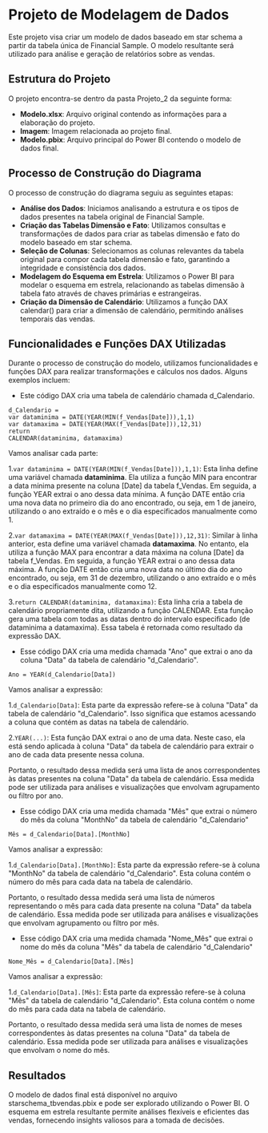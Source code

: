 # Projeto de Modelagem de Dados
Este projeto visa criar um modelo de dados baseado em star schema a partir da tabela única de Financial Sample. O modelo resultante será utilizado para análise e geração de relatórios sobre as vendas.

## Estrutura do Projeto
O projeto encontra-se dentro da pasta Projeto_2 da seguinte forma:

- **Modelo.xlsx**: Arquivo original contendo as informações para a elaboração do projeto.
- **Imagem**: Imagem relacionada ao projeto final.
- **Modelo.pbix**: Arquivo principal do Power BI contendo o modelo de dados final.

## Processo de Construção do Diagrama
O processo de construção do diagrama seguiu as seguintes etapas:
- **Análise dos Dados**: Iniciamos analisando a estrutura e os tipos de dados presentes na tabela original de Financial Sample.
- **Criação das Tabelas Dimensão e Fato**: Utilizamos consultas e transformações de dados para criar as tabelas dimensão e fato do modelo baseado em star schema.
- **Seleção de Colunas**: Selecionamos as colunas relevantes da tabela original para compor cada tabela dimensão e fato, garantindo a integridade e consistência dos dados.
- **Modelagem do Esquema em Estrela**: Utilizamos o Power BI para modelar o esquema em estrela, relacionando as tabelas dimensão à tabela fato através de chaves primárias e estrangeiras.
- **Criação da Dimensão de Calendário**: Utilizamos a função DAX calendar() para criar a dimensão de calendário, permitindo análises temporais das vendas.

## Funcionalidades e Funções DAX Utilizadas
Durante o processo de construção do modelo, utilizamos funcionalidades e funções DAX para realizar transformações e cálculos nos dados. Alguns exemplos incluem:

- Este código DAX cria uma tabela de calendário chamada d_Calendario.
```
d_Calendario = 
var dataminima = DATE(YEAR(MIN(f_Vendas[Date])),1,1)
var datamaxima = DATE(YEAR(MAX(f_Vendas[Date])),12,31)
return
CALENDAR(dataminima, datamaxima)
```
Vamos analisar cada parte:

1.`var dataminima = DATE(YEAR(MIN(f_Vendas[Date])),1,1)`: Esta linha define uma variável chamada **dataminima**. Ela utiliza a função MIN para encontrar a data mínima presente na coluna [Date] da tabela f_Vendas. Em seguida, a função YEAR extrai o ano dessa data mínima. A função DATE então cria uma nova data no primeiro dia do ano encontrado, ou seja, em 1 de janeiro, utilizando o ano extraído e o mês e o dia especificados manualmente como 1.

2.`var datamaxima = DATE(YEAR(MAX(f_Vendas[Date])),12,31)`: Similar à linha anterior, esta define uma variável chamada **datamaxima**. No entanto, ela utiliza a função MAX para encontrar a data máxima na coluna [Date] da tabela f_Vendas. Em seguida, a função YEAR extrai o ano dessa data máxima. A função DATE então cria uma nova data no último dia do ano encontrado, ou seja, em 31 de dezembro, utilizando o ano extraído e o mês e o dia especificados manualmente como 12.

3.`return CALENDAR(dataminima, datamaxima)`: Esta linha cria a tabela de calendário propriamente dita, utilizando a função CALENDAR. Esta função gera uma tabela com todas as datas dentro do intervalo especificado (de dataminima a datamaxima). Essa tabela é retornada como resultado da expressão DAX.

- Esse código DAX cria uma medida chamada "Ano" que extrai o ano da coluna "Data" da tabela de calendário "d_Calendario".
```
Ano = YEAR(d_Calendario[Data])
```
Vamos analisar a expressão:

1.`d_Calendario[Data]`: Esta parte da expressão refere-se à coluna "Data" da tabela de calendário "d_Calendario". Isso significa que estamos acessando a coluna que contém as datas na tabela de calendário.

2.`YEAR(...)`: Esta função DAX extrai o ano de uma data. Neste caso, ela está sendo aplicada à coluna "Data" da tabela de calendário para extrair o ano de cada data presente nessa coluna.

Portanto, o resultado dessa medida será uma lista de anos correspondentes às datas presentes na coluna "Data" da tabela de calendário. Essa medida pode ser utilizada para análises e visualizações que envolvam agrupamento ou filtro por ano.

- Esse código DAX cria uma medida chamada "Mês" que extrai o número do mês da coluna "MonthNo" da tabela de calendário "d_Calendario"
```
Mês = d_Calendario[Data].[MonthNo]
```
Vamos analisar a expressão:

1.`d_Calendario[Data].[MonthNo]`: Esta parte da expressão refere-se à coluna "MonthNo" da tabela de calendário "d_Calendario". Esta coluna contém o número do mês para cada data na tabela de calendário.

Portanto, o resultado dessa medida será uma lista de números representando o mês para cada data presente na coluna "Data" da tabela de calendário. Essa medida pode ser utilizada para análises e visualizações que envolvam agrupamento ou filtro por mês.

- Esse código DAX cria uma medida chamada "Nome_Mês" que extrai o nome do mês da coluna "Mês" da tabela de calendário "d_Calendario"
```
Nome_Mês = d_Calendario[Data].[Mês]
```
Vamos analisar a expressão:

1.`d_Calendario[Data].[Mês]`: Esta parte da expressão refere-se à coluna "Mês" da tabela de calendário "d_Calendario". Esta coluna contém o nome do mês para cada data na tabela de calendário.

Portanto, o resultado dessa medida será uma lista de nomes de meses correspondentes às datas presentes na coluna "Data" da tabela de calendário. Essa medida pode ser utilizada para análises e visualizações que envolvam o nome do mês.

## Resultados
O modelo de dados final está disponível no arquivo starschema_tbvendas.pbix e pode ser explorado utilizando o Power BI. O esquema em estrela resultante permite análises flexíveis e eficientes das vendas, fornecendo insights valiosos para a tomada de decisões.
